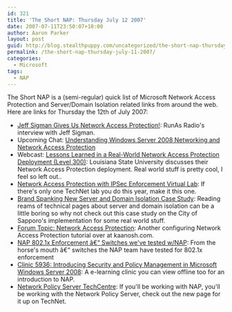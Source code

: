 ```yaml
---
id: 321
title: 'The Short NAP: Thursday July 12 2007'
date: 2007-07-11T23:50:07+10:00
author: Aaron Parker
layout: post
guid: http://blog.stealthpuppy.com/uncategorized/the-short-nap-thursday-july-11-2007
permalink: /the-short-nap-thursday-july-11-2007/
categories:
  - Microsoft
tags:
  - NAP
---
```

The Short NAP is a (semi-regular) quick list of Microsoft Network Access Protection and Server/Domain Isolation related links from around the web. Here are links for Thursday the 12th of July 2007:

  * [Jeff Sigman Gives Us Network Access Protection!](http://www.runasradio.com/default.aspx?showNum=13): RunAs Radio's interview with Jeff Sigman.
  * Upcoming Chat: [Understanding Windows Server 2008 Networking and Network Access Protection](http://www.microsoft.com/communities/chats/vcs/07_0716_TN_WS08.ics)
  * Webcast: [Lessons Learned in a Real-World Network Access Protection Deployment (Level 300)](http://msevents.microsoft.com/CUI/EventDetail.aspx?EventID=1032344626&Culture=en-US): Louisiana State University discusses their Network Access Protection deployment. Real world stuff is pretty cool, I feel so left out..
  * [Network Access Protection with IPSec Enforcement Virtual Lab](http://msevents.microsoft.com/CUI/WebCastEventDetails.aspx?EventID=1032345136&EventCategory=3&culture=en-US&CountryCode=US): If there's only one TechNet lab you do this year, make it this one.
  * [Brand Spanking New Server and Domain Isolation Case Study](http://blogs.technet.com/ianhamer/archive/2007/06/18/brand-spanking-new-server-and-domain-isolation-case-study.aspx): Reading reams of technical pages about server and domain isolation can be a little boring so why not check out this case study on the City of Sapporo's implementation for some real world stuff.
  * [Forum Topic: Network Access Protection](http://www.kaanosh.com/websites/forum/forum_posts.asp?TID=97&PID=284): Another configuring Network Access Protection tutorial over at kaanosh.com.
  * [NAP 802.1x Enforcement â€“ Switches we've tested w/NAP](http://blogs.technet.com/nap/archive/2007/07/10/nap-802-1x-enforcement-switches-we-ve-tested-w-nap.aspx): From the horse's mouth â€“ switches the NAP team have tested for 802.1x enforcement
  * [Clinic 5936: Introducing Security and Policy Management in Microsoft Windows Server 2008](https://www.microsoftelearning.com/eLearning/courseDetail.aspx?courseId=76472): A e-learning clinic you can view offline too for an introduction to NAP.
  * [Network Policy Server TechCentre](http://www.microsoft.com/technet/network/nps/default.mspx): If you'll be working with NAP, you'll be working with the Network Policy Server, check out the new page for it up on TechNet.